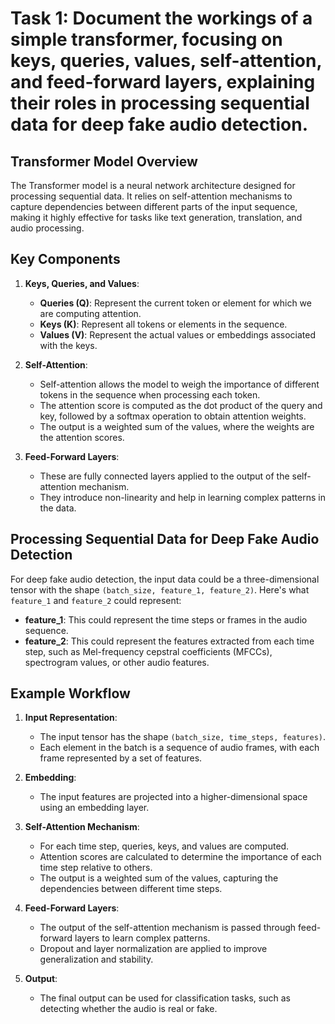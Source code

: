 # Task 1: Document the workings of a simple transformer, focusing on keys, queries, values, self-attention, and feed-forward layers, explaining their roles in processing sequential data for deep fake audio detection.

## Transformer Model Overview

The Transformer model is a neural network architecture designed for processing sequential data. It relies on self-attention mechanisms to capture dependencies between different parts of the input sequence, making it highly effective for tasks like text generation, translation, and audio processing.

## Key Components

1. **Keys, Queries, and Values**:
   - **Queries (Q)**: Represent the current token or element for which we are computing attention.
   - **Keys (K)**: Represent all tokens or elements in the sequence.
   - **Values (V)**: Represent the actual values or embeddings associated with the keys.

2. **Self-Attention**:
   - Self-attention allows the model to weigh the importance of different tokens in the sequence when processing each token.
   - The attention score is computed as the dot product of the query and key, followed by a softmax operation to obtain attention weights.
   - The output is a weighted sum of the values, where the weights are the attention scores.

3. **Feed-Forward Layers**:
   - These are fully connected layers applied to the output of the self-attention mechanism.
   - They introduce non-linearity and help in learning complex patterns in the data.

## Processing Sequential Data for Deep Fake Audio Detection

For deep fake audio detection, the input data could be a three-dimensional tensor with the shape `(batch_size, feature_1, feature_2)`. Here's what `feature_1` and `feature_2` could represent:

- **feature_1**: This could represent the time steps or frames in the audio sequence.
- **feature_2**: This could represent the features extracted from each time step, such as Mel-frequency cepstral coefficients (MFCCs), spectrogram values, or other audio features.

## Example Workflow

1. **Input Representation**:
   - The input tensor has the shape `(batch_size, time_steps, features)`.
   - Each element in the batch is a sequence of audio frames, with each frame represented by a set of features.

2. **Embedding**:
   - The input features are projected into a higher-dimensional space using an embedding layer.

3. **Self-Attention Mechanism**:
   - For each time step, queries, keys, and values are computed.
   - Attention scores are calculated to determine the importance of each time step relative to others.
   - The output is a weighted sum of the values, capturing the dependencies between different time steps.

4. **Feed-Forward Layers**:
   - The output of the self-attention mechanism is passed through feed-forward layers to learn complex patterns.
   - Dropout and layer normalization are applied to improve generalization and stability.

5. **Output**:
   - The final output can be used for classification tasks, such as detecting whether the audio is real or fake.